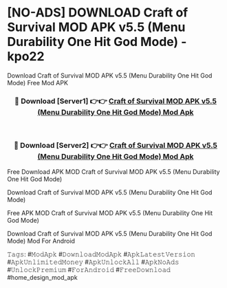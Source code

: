# [NO-ADS] DOWNLOAD Craft of Survival MOD APK v5.5 (Menu Durability One Hit God Mode) - kpo22
Download Craft of Survival MOD APK v5.5 (Menu Durability One Hit God Mode) Free Mod APK

<div align="center">
<h3>🔴 Download [Server1] 👉👉 <a href="https://apk-comot.site?title=Craft_of_Survival_MOD_APK_v5.5_(Menu_Durability_One_Hit_God_Mode)">Craft of Survival MOD APK v5.5 (Menu Durability One Hit God Mode) Mod Apk</a></h3><br>

<h3>🔴 Download [Server2] 👉👉 <a href="https://apk-comot.site?title=Craft_of_Survival_MOD_APK_v5.5_(Menu_Durability_One_Hit_God_Mode)">Craft of Survival MOD APK v5.5 (Menu Durability One Hit God Mode) Mod Apk</a></h3>
</div>


Free Download APK MOD Craft of Survival MOD APK v5.5 (Menu Durability One Hit God Mode)

Download Craft of Survival MOD APK v5.5 (Menu Durability One Hit God Mode) 

Free APK MOD Craft of Survival MOD APK v5.5 (Menu Durability One Hit God Mode) 

Download Craft of Survival MOD APK v5.5 (Menu Durability One Hit God Mode) Mod For Android

𝚃𝚊𝚐𝚜: #𝙼𝚘𝚍𝙰𝚙𝚔 #𝙳𝚘𝚠𝚗𝚕𝚘𝚊𝚍𝙼𝚘𝚍𝙰𝚙𝚔 #𝙰𝚙𝚔𝙻𝚊𝚝𝚎𝚜𝚝𝚅𝚎𝚛𝚜𝚒𝚘𝚗 #𝙰𝚙𝚔𝚄𝚗𝚕𝚒𝚖𝚒𝚝𝚎𝚍𝙼𝚘𝚗𝚎𝚢 #𝙰𝚙𝚔𝚄𝚗𝚕𝚘𝚌𝚔𝙰𝚕𝚕 #𝙰𝚙𝚔𝙽𝚘𝙰𝚍𝚜 #𝚄𝚗𝚕𝚘𝚌𝚔𝙿𝚛𝚎𝚖𝚒𝚞𝚖 #𝙵𝚘𝚛𝙰𝚗𝚍𝚛𝚘𝚒𝚍 #𝙵𝚛𝚎𝚎𝙳𝚘𝚠𝚗𝚕𝚘𝚊𝚍 #home_design_mod_apk